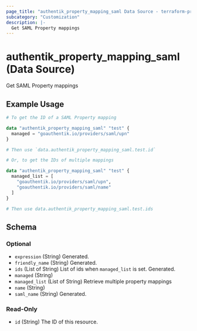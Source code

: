 ```yaml
---
page_title: "authentik_property_mapping_saml Data Source - terraform-provider-authentik"
subcategory: "Customization"
description: |-
  Get SAML Property mappings
---
```


# authentik_property_mapping_saml (Data Source)

Get SAML Property mappings

## Example Usage

```terraform
# To get the ID of a SAML Property mapping

data "authentik_property_mapping_saml" "test" {
  managed = "goauthentik.io/providers/saml/upn"
}

# Then use `data.authentik_property_mapping_saml.test.id`

# Or, to get the IDs of multiple mappings

data "authentik_property_mapping_saml" "test" {
  managed_list = [
    "goauthentik.io/providers/saml/upn",
    "goauthentik.io/providers/saml/name"
  ]
}

# Then use data.authentik_property_mapping_saml.test.ids
```

<!-- schema generated by tfplugindocs -->
## Schema

### Optional

- `expression` (String) Generated.
- `friendly_name` (String) Generated.
- `ids` (List of String) List of ids when `managed_list` is set. Generated.
- `managed` (String)
- `managed_list` (List of String) Retrieve multiple property mappings
- `name` (String)
- `saml_name` (String) Generated.

### Read-Only

- `id` (String) The ID of this resource.
